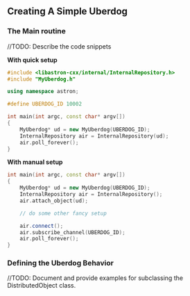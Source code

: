 Creating A Simple Uberdog
---------------------------

### The Main routine ###
//TODO: Describe the code snippets

**With quick setup**
```cpp
#include <libastron-cxx/internal/InternalRepository.h>
#include "MyUberdog.h"

using namespace astron;

#define UBERDOG_ID 10002

int main(int argc, const char* argv[])
{
	MyUberdog* ud = new MyUberdog(UBERDOG_ID);
	InternalRepository air = InternalRepository(ud);
	air.poll_forever();
}
```

**With manual setup**
```cpp
int main(int argc, const char* argv[])
{
	MyUberdog* ud = new MyUberdog(UBERDOG_ID);
	InternalRepository air = InternalRepository();
	air.attach_object(ud);

	// do some other fancy setup

	air.connect();
	air.subscribe_channel(UBERDOG_ID);
	air.poll_forever();
}
```

### Defining the Uberdog Behavior ###
//TODO: Document and provide examples for subclassing the DistributedObject class.
